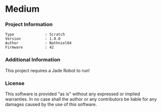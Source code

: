 Medium
================



### Project Information
```
Type              : Scratch
Version           : 1.0.0
Author            : Nathniel04
Firmware          : 42
```

### Additional Information
This project requires a Jade Robot to run!

### License
This software is provided "as is" without any expressed or implied warranties.  In no case shall the author or any contributors be liable for any damages caused by the use of this software.

